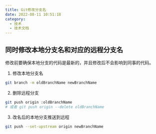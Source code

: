 ```yaml
---
title: Git修改分支名
date: 2022-08-11 10:51:18
category:
  - 技术
  - 技术文档
---
```


## 同时修改本地分支名和对应的远程分支名

修改前要确保本地分支的代码是最新的，并且修改后不会影响到同事的代码。

1. 修改本地分支名

```sh
git branch -m oldBranchName newBranchName
```

2. 删除远程分支

```sh
git push origin :oldBranchName
# 或者 git push origin --delete oldBranchName
```

3. 改名后的本地分支推送到远程

```sh
git push --set-upstream origin newBranchName
```
